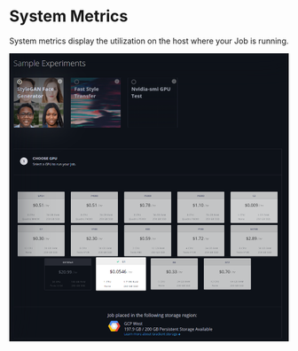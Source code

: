 # System Metrics

System metrics display the utilization on the host where your Job is running.

![](../../../.gitbook/assets/image%20%2830%29.png)

